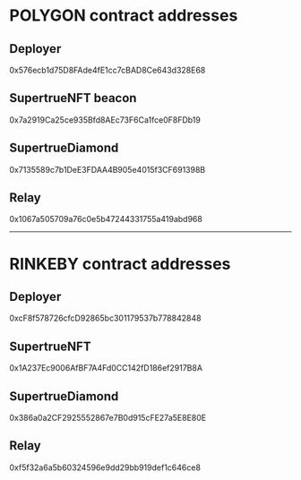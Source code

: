 # POLYGON contract addresses

## Deployer
0x576ecb1d75D8FAde4fE1cc7cBAD8Ce643d328E68

## SupertrueNFT beacon
0x7a2919Ca25ce935Bfd8AEc73F6Ca1fce0F8FDb19

## SupertrueDiamond
0x7135589c7b1DeE3FDAA4B905e4015f3CF691398B

## Relay
0x1067a505709a76c0e5b47244331755a419abd968

---
# RINKEBY contract addresses

## Deployer
0xcF8f578726cfcD92865bc301179537b778842848

## SupertrueNFT
0x1A237Ec9006AfBF7A4Fd0CC142fD186ef2917B8A

## SupertrueDiamond
0x386a0a2CF2925552867e7B0d915cFE27a5E8E80E

## Relay
0xf5f32a6a5b60324596e9dd29bb919def1c646ce8

